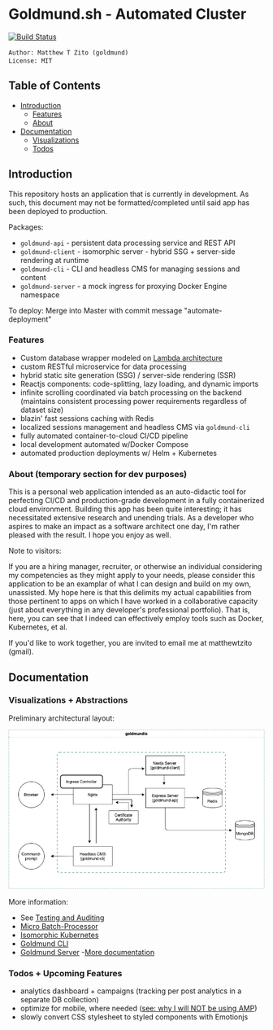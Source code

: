 # Goldmund.sh - Automated Cluster
[![Build Status](https://travis-ci.org/MatthewZito/goldmund-automated-cluster.svg?branch=master)](https://travis-ci.org/MatthewZito/goldmund-automated-cluster)
```
Author: Matthew T Zito (goldmund)
License: MIT
```
## Table of Contents

 - [Introduction](#intro) 
    * [Features](#features)
    * [About](#about)
 - [Documentation](#docs)
    * [Visualizations](#demo)
    * [Todos](#todo)

## <a name="intro"></a> Introduction
This repository hosts an application that is currently in development. As such, this document may not be formatted/completed until said app has been deployed to production.

Packages:
 - `goldmund-api` - persistent data processing service and REST API
 - `goldmund-client` - isomorphic server - hybrid SSG + server-side rendering at runtime
 - `goldmund-cli` - CLI and headless CMS for managing sessions and content
 - `goldmund-server` - a mock ingress for proxying Docker Engine namespace

 To deploy:
 Merge into Master with commit message "automate-deployment"

### <a name="features"> Features
  - Custom database wrapper modeled on [Lambda architecture](https://en.wikipedia.org/wiki/Lambda_architecture)
  - custom RESTful microservice for data processing
  - hybrid static site generation (SSG) / server-side rendering (SSR) 
  - Reactjs components: code-splitting, lazy loading, and dynamic imports
  - infinite scrolling coordinated via batch processing on the backend (maintains consistent processing power requirements regardless of dataset size)
  - blazin' fast sessions caching with Redis
  - localized sessions management and headless CMS via `goldmund-cli`
  - fully automated container-to-cloud CI/CD pipeline
  - local development automated w/Docker Compose
  - automated production deployments w/ Helm + Kubernetes

### <a name="about"> About (temporary section for dev purposes)

This is a personal web application intended as an auto-didactic tool for perfecting CI/CD and production-grade development in a fully containerized cloud environment. Building this app has been quite interesting; it has necessitated extensive research and unending trials. As a developer who aspires to make an impact as a software architect one day, I'm rather pleased with the result. I hope you enjoy as well.

Note to visitors:

If you are a hiring manager, recruiter, or otherwise an individual considering my competencies as they might apply
to your needs, please consider this application to be an examplar of what I can design and build on my own, unassisted. My hope here is that this delimits my actual capabilities from those pertinent to apps on which I have worked in a collaborative capacity (just about everything in any developer's professional portfolio). That is, here, you can see that I indeed can effectively employ tools such as Docker, Kubernetes, et al. 

If you'd like to work together, you are invited to email me at matthewtzito (gmail).

## <a name="docs"></a> Documentation

### <a name="demo"> Visualizations + Abstractions
 Preliminary architectural layout:

![demo](https://github.com/MatthewZito/goldmund-automated-cluster/blob/master/documentation/preliminary-architecture.png)

More information:
  - See [Testing and Auditing](https://github.com/MatthewZito/goldmund-automated-cluster/blob/master/documentation/testing.md)
  - [Micro Batch-Processor](https://github.com/MatthewZito/goldmund-automated-cluster/blob/master/documentation/batch-processing.md)
  - [Isomorphic Kubernetes](https://github.com/MatthewZito/goldmund-automated-cluster/blob/master/documentation/goldmund-client.md)
  - [Goldmund CLI](https://github.com/MatthewZito/goldmund-automated-cluster/blob/master/packages/goldmund-cli/README.md)
  - [Goldmund Server](https://github.com/MatthewZito/goldmund-automated-cluster/blob/master/documentation/goldmund-server.md)
  -[More documentation](https://github.com/MatthewZito/goldmund-automated-cluster/tree/master/documentation)

### <a name="todo"></a> Todos + Upcoming Features

 - analytics dashboard + campaigns (tracking per post analytics in a separate DB collection)
 - optimize for mobile, where needed ([see: why I will NOT be using AMP](https://medium.com/@danbuben/why-amp-is-bad-for-your-site-and-for-the-web-e4d060a4ff31))
 - slowly convert CSS stylesheet to styled components with Emotionjs



